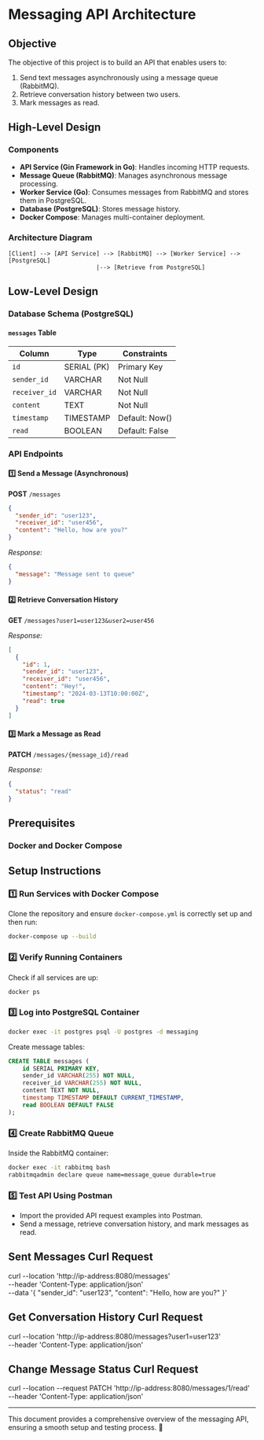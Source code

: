 # Messaging API Architecture

## Objective
The objective of this project is to build an API that enables users to:
1. Send text messages asynchronously using a message queue (RabbitMQ).
2. Retrieve conversation history between two users.
3. Mark messages as read.

## High-Level Design

### Components
- **API Service (Gin Framework in Go)**: Handles incoming HTTP requests.
- **Message Queue (RabbitMQ)**: Manages asynchronous message processing.
- **Worker Service (Go)**: Consumes messages from RabbitMQ and stores them in PostgreSQL.
- **Database (PostgreSQL)**: Stores message history.
- **Docker Compose**: Manages multi-container deployment.

### Architecture Diagram
```
[Client] --> [API Service] --> [RabbitMQ] --> [Worker Service] --> [PostgreSQL]
                         |--> [Retrieve from PostgreSQL]
```

## Low-Level Design

### Database Schema (PostgreSQL)
#### `messages` Table
| Column       | Type          | Constraints          |
|-------------|--------------|----------------------|
| `id`        | SERIAL (PK)     | Primary Key         |
| `sender_id` | VARCHAR       | Not Null            |
| `receiver_id` | VARCHAR     | Not Null            |
| `content`   | TEXT          | Not Null            |
| `timestamp` | TIMESTAMP     | Default: Now()      |
| `read`      | BOOLEAN       | Default: False      |

### API Endpoints
#### 1️⃣ Send a Message (Asynchronous)
**POST** `/messages`
```json
{
  "sender_id": "user123",
  "receiver_id": "user456",
  "content": "Hello, how are you?"
}
```
_Response:_
```json
{
  "message": "Message sent to queue"
}
```

#### 2️⃣ Retrieve Conversation History
**GET** `/messages?user1=user123&user2=user456`

_Response:_
```json
[
  {
    "id": 1,
    "sender_id": "user123",
    "receiver_id": "user456",
    "content": "Hey!",
    "timestamp": "2024-03-13T10:00:00Z",
    "read": true
  }
]
```

#### 3️⃣ Mark a Message as Read
**PATCH** `/messages/{message_id}/read`

_Response:_
```json
{
  "status": "read"
}
```

## Prerequisites

### Docker and Docker Compose

## Setup Instructions

### 1️⃣ Run Services with Docker Compose
Clone the repository and ensure `docker-compose.yml` is correctly set up and then run:
```sh
docker-compose up --build
```

### 2️⃣ Verify Running Containers
Check if all services are up:
```sh
docker ps
```

### 3️⃣ Log into PostgreSQL Container
```sh
docker exec -it postgres psql -U postgres -d messaging
```
Create message tables:
```sql
CREATE TABLE messages (
    id SERIAL PRIMARY KEY,
    sender_id VARCHAR(255) NOT NULL,
    receiver_id VARCHAR(255) NOT NULL,
    content TEXT NOT NULL,
    timestamp TIMESTAMP DEFAULT CURRENT_TIMESTAMP,
    read BOOLEAN DEFAULT FALSE
);
```

### 4️⃣ Create RabbitMQ Queue
Inside the RabbitMQ container:
```sh
docker exec -it rabbitmq bash
rabbitmqadmin declare queue name=message_queue durable=true
```

### 5️⃣ Test API Using Postman
- Import the provided API request examples into Postman.
- Send a message, retrieve conversation history, and mark messages as read.

Sent Messages Curl Request
------------------------------
curl --location 'http://ip-address:8080/messages' \
--header 'Content-Type: application/json' \
--data '{
           "sender_id": "user123",
           "content": "Hello, how are you?"
         }'

Get Conversation History Curl Request
----------------------------------------
curl --location 'http://ip-address:8080/messages?user1=user123' \
--header 'Content-Type: application/json'

Change Message Status Curl Request
-----------------------------------
curl --location --request PATCH 'http://ip-address:8080/messages/1/read' \
--header 'Content-Type: application/json'

---
This document provides a comprehensive overview of the messaging API, ensuring a smooth setup and testing process. 🚀
